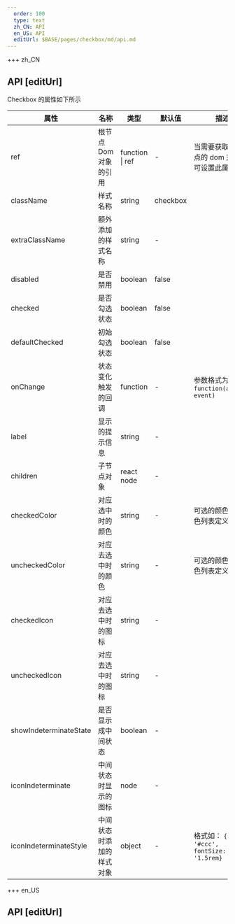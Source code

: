 ```yaml
---   
  order: 100
  type: text
  zh_CN: API
  en_US: API
  editUrl: $BASE/pages/checkbox/md/api.md
---
```


+++ zh_CN

## API [editUrl]

Checkbox 的属性如下所示

| 属性                   | 名称                     | 类型            | 默认值   | 描述                                                     |
| ---------------------- | ------------------------ | --------------- | -------- | -------------------------------------------------------- |
| ref                    | 根节点 Dom 对象的引用    | function \| ref | -        | 当需要获取到根节点的 dom 对象时可设置此属性              |
| className              | 样式名称                 | string          | checkbox |                                                          |
| extraClassName         | 额外添加的样式名称       | string          | -        |                                                          |
| disabled               | 是否禁用                 | boolean         | false    |                                                          |
| checked                | 是否勾选状态             | boolean         | false    |                                                          |
| defaultChecked         | 初始勾选状态             | boolean         | false    |                                                          |
| onChange               | 状态变化触发的回调       | function        | -        | 参数格式为： <Code>function(active, event)</Code>        |
| label                  | 显示的提示信息           | string          | -        |                                                          |
| children               | 子节点对象               | react node      | -        |                                                          |
| checkedColor           | 对应选中时的颜色         | string          | -        | 可选的颜色参见颜色列表定义                               |
| uncheckedColor         | 对应去选中时的颜色       | string          | -        | 可选的颜色参见颜色列表定义                               |
| checkedIcon            | 对应去选中时的图标       | string          | -        |                                                          |
| uncheckedIcon          | 对应去选中时的图标       | string          | -        |                                                          |
| showIndeterminateState | 是否显示成中间状态       | boolean         | -        |                                                          |
| iconIndeterminate      | 中间状态时显示的图标     | node            | -        |                                                          |
| iconIndeterminateStyle | 中间状态时添加的样式对象 | object          | -        | 格式如： <Code>{color: '#ccc', fontSize: '1.5rem}</Code> |

+++ en_US

## API [editUrl]
